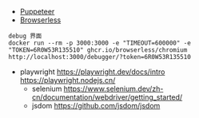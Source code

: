 
- [Puppeteer](https://pptr.dev/)
- [Browserless](https://github.com/browserless/browserless)
```
debug 界面
docker run --rm -p 3000:3000 -e "TIMEOUT=600000" -e "TOKEN=6R0W53R135510" ghcr.io/browserless/chromium
http://localhost:3000/debugger/?token=6R0W53R135510
```

- playwright
  https://playwright.dev/docs/intro
  https://playwright.nodejs.cn/ 
  - selenium 
  https://www.selenium.dev/zh-cn/documentation/webdriver/getting_started/
  - jsdom
  https://github.com/jsdom/jsdom